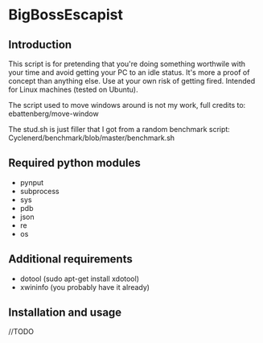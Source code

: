 <h1>BigBossEscapist</h1>
<h2>Introduction</h2>
<p>This script is for pretending that you're doing something worthwile with your time and avoid getting your PC to an idle status. It's more a proof of concept than anything else. Use at your own risk of getting fired. Intended for Linux machines (tested on Ubuntu).
</p>

<p>
The script used to move windows around is not my work, full credits to: ebattenberg/move-window

The stud.sh is just filler that I got from a random benchmark script: Cyclenerd/benchmark/blob/master/benchmark.sh
</p>

<h2>Required python modules</h2>
<ul>
  <li>pynput</li>
  <li>subprocess</li>
  <li>sys</li>
  <li>pdb</li>
  <li>json</li>
  <li>re</li>
  <li>os</li>
</ul>

<h2>Additional requirements</h2>
<ul>
  <li>dotool (sudo apt-get install xdotool)</li>
  <li>xwininfo (you probably have it already)</li>
</ul>

<h2>Installation and usage</h2>
//TODO
